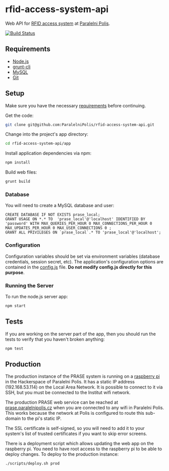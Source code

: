 # rfid-access-system-api

Web API for [RFID access system](https://github.com/ParalelniPolis/rfid-locks) at [Paralelni Polis](https://www.paralelnipolis.cz/).

[![Build Status](https://travis-ci.org/ParalelniPolis/rfid-access-system-api.svg?branch=master)](https://travis-ci.org/ParalelniPolis/rfid-access-system-api)


## Requirements

* [Node.js](https://nodejs.org/)
* [grunt-cli](http://gruntjs.com/using-the-cli)
* [MySQL](https://www.mysql.com/)
* [Git](https://git-scm.com/)


## Setup

Make sure you have the necessary [requirements](#requirements) before continuing. 

Get the code:
```bash
git clone git@github.com:ParalelniPolis/rfid-access-system-api.git
```

Change into the project's app directory:
```bash
cd rfid-access-system-api/app
```

Install application dependencies via npm:
```bash
npm install
```

Build web files:
```bash
grunt build
```

### Database

You will need to create a MySQL database and user:
```mysql
CREATE DATABASE IF NOT EXISTS prase_local;
GRANT USAGE ON *.* TO  'prase_local'@'localhost' IDENTIFIED BY 'password' WITH MAX_QUERIES_PER_HOUR 0 MAX_CONNECTIONS_PER_HOUR 0 MAX_UPDATES_PER_HOUR 0 MAX_USER_CONNECTIONS 0 ;
GRANT ALL PRIVILEGES ON `prase_local`.* TO 'prase_local'@'localhost';
```

### Configuration

Configuration variables should be set via environment variables (database credentials, session secret, etc). The application's configuration options are contained in the [config.js](https://github.com/ParalelniPolis/rfid-access-system-api/blob/master/config.js) file. __Do not modify config.js directly for this purpose__.


### Running the Server

To run the node.js server app:
```bash
npm start
```


## Tests

If you are working on the server part of the app, then you should run the tests to verify that you haven't broken anything:
```bash
npm test
```


## Production

The production instance of the PRASE system is running on a [raspberry pi](https://www.raspberrypi.org/products/raspberry-pi-3-model-b/) in the Hackerspace of Paralelni Polis. It has a static IP address (192.168.53.114) on the Local Area Network. It is possible to connect to it via SSH, but you must be connected to the Institut wifi network.

The production PRASE web service can be reached at [prase.paralelnipolis.cz](https://prase.paralelnipolis.cz/) when you are connected to any wifi in Paralelni Polis. This works because the network at Polis is configured to route this sub-domain to the pi's static IP.

The SSL certificate is self-signed, so you will need to add it to your system's list of trusted certificates if you want to skip error screens.

There is a deployment script which allows updating the web app on the raspberry pi. You need to have root access to the raspberry pi to be able to deploy changes. To deploy to the production instance:
```bash
./scripts/deploy.sh prod
```
